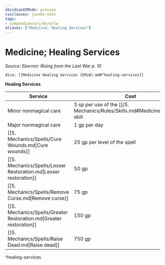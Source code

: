 ```yaml
---
obsidianUIMode: preview
cssclasses: json5e-note
tags:
- compendium/src/5e/erlw
aliases: ["Medicine; Healing Services"]
---
```

# Medicine; Healing Services
*Source: Eberron: Rising from the Last War p. 10* 

`dice: [[Medicine Healing Services (ERLW).md#^healing-services]]`

**Healing Services**

| Service | Cost |
|---------|------|
| Minor nonmagical care | 3 sp per use of the [[/5. Mechanics/Rules/Skills.md#Medicine\|Medicine]] skill |
| Major nonmagical care | 1 gp per day |
| [[5. Mechanics/Spells/Cure Wounds.md\|Cure wounds]] | 25 gp per level of the spell |
| [[5. Mechanics/Spells/Lesser Restoration.md\|Lesser restoration]] | 50 gp |
| [[5. Mechanics/Spells/Remove Curse.md\|Remove curse]] | 75 gp |
| [[5. Mechanics/Spells/Greater Restoration.md\|Greater restoration]] | 150 gp |
| [[5. Mechanics/Spells/Raise Dead.md\|Raise dead]] | 750 gp |
^healing-services